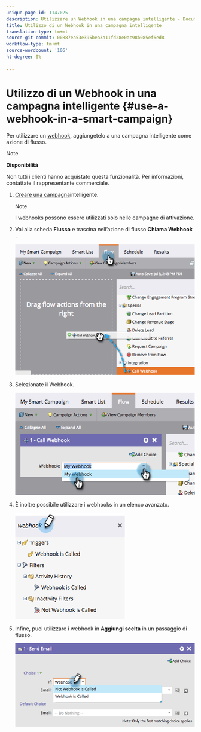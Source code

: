 ```yaml
---
unique-page-id: 1147025
description: Utilizzare un Webhook in una campagna intelligente - Documenti Marketo - Documentazione prodotto
title: Utilizzo di un Webhook in una campagna intelligente
translation-type: tm+mt
source-git-commit: 00887ea53e395bea3a11fd28e0ac98b085ef6ed8
workflow-type: tm+mt
source-wordcount: '106'
ht-degree: 0%

---
```



# Utilizzo di un Webhook in una campagna intelligente {#use-a-webhook-in-a-smart-campaign}

Per utilizzare un [webhook](http://developers.marketo.com/documentation/webhooks/), aggiungetelo a una campagna [](add-a-flow-step-to-a-smart-campaign.md) intelligente come azione di flusso.

>[!NOTE]
>
>**Disponibilità**
>
>Non tutti i clienti hanno acquistato questa funzionalità. Per informazioni, contattate il rappresentante commerciale.

1. [Creare una campagna](../../../../product-docs/core-marketo-concepts/smart-campaigns/creating-a-smart-campaign/create-a-new-smart-campaign.md)intelligente.

   >[!NOTE]
   >
   >I webhooks possono essere utilizzati solo nelle campagne di attivazione.

1. Vai alla scheda **Flusso** e trascina nell’azione di flusso **Chiama Webhook** .

   ![](assets/image2014-9-22-15-3a8-3a2.png)

1. Selezionate il Webhook.

   ![](assets/image2014-9-22-15-3a8-3a5.png)

1. È inoltre possibile utilizzare i webhooks in un elenco avanzato.

   ![](assets/2017-05-02-10-54-38.png)

1. Infine, puoi utilizzare i webhook in **Aggiungi scelta** in un passaggio di flusso.

   ![](assets/image2014-9-22-15-3a8-3a13.png)

